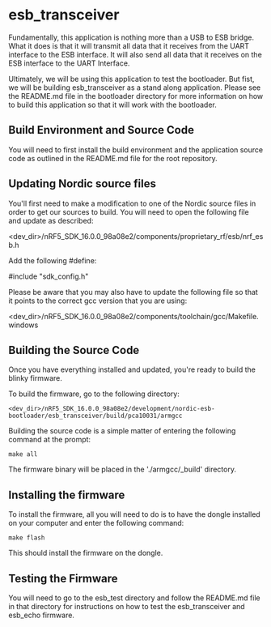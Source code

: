 esb_transceiver
===
Fundamentally, this application is nothing more than a USB to ESB bridge.  What it does is that it will transmit all data that it receives from the UART interface to the ESB interface.  It will also send all data that it receives on the ESB interface to the UART Interface. 

Ultimately, we will be using this application to test the bootloader.  But fist, we will be building esb_transceiver as a stand along application.  Please see the README.md file in the bootloader directory for more information on how to build this application so that it will work with the bootloader.

Build Environment and Source Code
---
You will need to first install the build environment and the application source code as outlined in the README.md file for the root repository.  

Updating Nordic source files
---
You'll first need to make a modification to one of the Nordic source files in order to get our sources to build. You will need to open the following file and update as described:

<dev_dir>/nRF5_SDK_16.0.0_98a08e2/components/proprietary_rf/esb/nrf_esb.h

Add the following #define:

#include "sdk_config.h"

Please be aware that you may also have to update the following file so that it points to the correct gcc version that you are using:

<dev_dir>/nRF5_SDK_16.0.0_98a08e2/components/toolchain/gcc/Makefile.windows


Building the Source Code
---
Once you have everything installed and updated, you're ready to build the blinky firmware.

To build the firmware, go to the following directory:
```
<dev_dir>/nRF5_SDK_16.0.0_98a08e2/development/nordic-esb-bootloader/esb_transceiver/build/pca10031/armgcc
```
Building the source code is a simple matter of entering the following command at the prompt:
```
make all
```
The firmware binary will be placed in the './armgcc/_build' directory.

Installing the firmware
---

To install the firmware, all you will need to do is to have the dongle installed on your computer and enter the following command:
```
make flash
```
This should install the firmware on the dongle.  

Testing the Firmware
---
You will need to go to the esb_test directory and follow the README.md file in that directory for instructions on how to test the esb_transceiver and esb_echo firmware.
